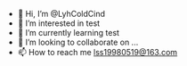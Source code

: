 - 👋 Hi, I’m @LyhColdCind
- 👀 I’m interested in test
- 🌱 I’m currently learning test
- 💞️ I’m looking to collaborate on ...
- 📫 How to reach me lss19980519@163.com

<!---
LyhColdCind/LyhColdCind is a ✨ special ✨ repository because its `README.md` (this file) appears on your GitHub profile.
You can click the Preview link to take a look at your changes.
--->
